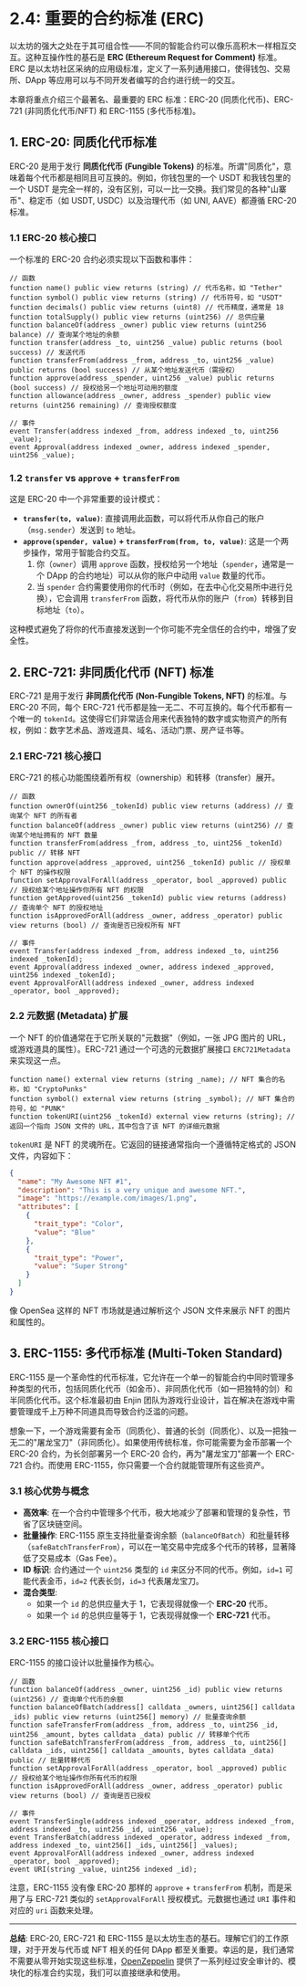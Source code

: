 # 2.4: 重要的合约标准 (ERC)

以太坊的强大之处在于其可组合性——不同的智能合约可以像乐高积木一样相互交互。这种互操作性的基石是 **ERC (Ethereum Request for Comment)** 标准。ERC 是以太坊社区采纳的应用级标准，定义了一系列通用接口，使得钱包、交易所、DApp 等应用可以与不同开发者编写的合约进行统一的交互。

本章将重点介绍三个最著名、最重要的 ERC 标准：ERC-20 (同质化代币)、ERC-721 (非同质化代币/NFT) 和 ERC-1155 (多代币标准)。

## 1. ERC-20: 同质化代币标准

ERC-20 是用于发行 **同质化代币 (Fungible Tokens)** 的标准。所谓"同质化"，意味着每个代币都是相同且可互换的。例如，你钱包里的一个 USDT 和我钱包里的一个 USDT 是完全一样的，没有区别，可以一比一交换。我们常见的各种"山寨币"、稳定币（如 USDT, USDC）以及治理代币（如 UNI, AAVE）都遵循 ERC-20 标准。

### 1.1 ERC-20 核心接口

一个标准的 ERC-20 合约必须实现以下函数和事件：

```solidity
// 函数
function name() public view returns (string) // 代币名称，如 "Tether"
function symbol() public view returns (string) // 代币符号，如 "USDT"
function decimals() public view returns (uint8) // 代币精度，通常是 18
function totalSupply() public view returns (uint256) // 总供应量
function balanceOf(address _owner) public view returns (uint256 balance) // 查询某个地址的余额
function transfer(address _to, uint256 _value) public returns (bool success) // 发送代币
function transferFrom(address _from, address _to, uint256 _value) public returns (bool success) // 从某个地址发送代币（需授权）
function approve(address _spender, uint256 _value) public returns (bool success) // 授权给另一个地址可动用的额度
function allowance(address _owner, address _spender) public view returns (uint256 remaining) // 查询授权额度

// 事件
event Transfer(address indexed _from, address indexed _to, uint256 _value);
event Approval(address indexed _owner, address indexed _spender, uint256 _value);
```

### 1.2 `transfer` vs `approve` + `transferFrom`

这是 ERC-20 中一个非常重要的设计模式：

- **`transfer(to, value)`**: 直接调用此函数，可以将代币从你自己的账户（`msg.sender`）发送到 `to` 地址。
- **`approve(spender, value)` + `transferFrom(from, to, value)`**: 这是一个两步操作，常用于智能合约交互。
    1.  你（`owner`）调用 `approve` 函数，授权给另一个地址（`spender`，通常是一个 DApp 的合约地址）可以从你的账户中动用 `value` 数量的代币。
    2.  当 `spender` 合约需要使用你的代币时（例如，在去中心化交易所中进行兑换），它会调用 `transferFrom` 函数，将代币从你的账户（`from`）转移到目标地址（`to`）。

这种模式避免了将你的代币直接发送到一个你可能不完全信任的合约中，增强了安全性。

## 2. ERC-721: 非同质化代币 (NFT) 标准

ERC-721 是用于发行 **非同质化代币 (Non-Fungible Tokens, NFT)** 的标准。与 ERC-20 不同，每个 ERC-721 代币都是独一无二、不可互换的。每个代币都有一个唯一的 `tokenId`。这使得它们非常适合用来代表独特的数字或实物资产的所有权，例如：数字艺术品、游戏道具、域名、活动门票、房产证书等。

### 2.1 ERC-721 核心接口

ERC-721 的核心功能围绕着所有权（ownership）和转移（transfer）展开。

```solidity
// 函数
function ownerOf(uint256 _tokenId) public view returns (address) // 查询某个 NFT 的所有者
function balanceOf(address _owner) public view returns (uint256) // 查询某个地址拥有的 NFT 数量
function transferFrom(address _from, address _to, uint256 _tokenId) public // 转移 NFT
function approve(address _approved, uint256 _tokenId) public // 授权单个 NFT 的操作权限
function setApprovalForAll(address _operator, bool _approved) public // 授权给某个地址操作你所有 NFT 的权限
function getApproved(uint256 _tokenId) public view returns (address) // 查询单个 NFT 的授权地址
function isApprovedForAll(address _owner, address _operator) public view returns (bool) // 查询是否已授权所有 NFT

// 事件
event Transfer(address indexed _from, address indexed _to, uint256 indexed _tokenId);
event Approval(address indexed _owner, address indexed _approved, uint256 indexed _tokenId);
event ApprovalForAll(address indexed _owner, address indexed _operator, bool _approved);
```

### 2.2 元数据 (Metadata) 扩展

一个 NFT 的价值通常在于它所关联的"元数据"（例如，一张 JPG 图片的 URL，或游戏道具的属性）。ERC-721 通过一个可选的元数据扩展接口 `ERC721Metadata` 来实现这一点。

```solidity
function name() external view returns (string _name); // NFT 集合的名称，如 "CryptoPunks"
function symbol() external view returns (string _symbol); // NFT 集合的符号，如 "PUNK"
function tokenURI(uint256 _tokenId) external view returns (string); // 返回一个指向 JSON 文件的 URL，其中包含了该 NFT 的详细元数据
```

`tokenURI` 是 NFT 的灵魂所在。它返回的链接通常指向一个遵循特定格式的 JSON 文件，内容如下：

```json
{
  "name": "My Awesome NFT #1",
  "description": "This is a very unique and awesome NFT.",
  "image": "https://example.com/images/1.png",
  "attributes": [
    {
      "trait_type": "Color",
      "value": "Blue"
    },
    {
      "trait_type": "Power",
      "value": "Super Strong"
    }
  ]
}
```
像 OpenSea 这样的 NFT 市场就是通过解析这个 JSON 文件来展示 NFT 的图片和属性的。

## 3. ERC-1155: 多代币标准 (Multi-Token Standard)

ERC-1155 是一个革命性的代币标准，它允许在一个单一的智能合约中同时管理多种类型的代币，包括同质化代币（如金币）、非同质化代币（如一把独特的剑）和半同质化代币。这个标准最初由 Enjin 团队为游戏行业设计，旨在解决在游戏中需要管理成千上万种不同道具而导致合约泛滥的问题。

想象一下，一个游戏需要有金币（同质化）、普通的长剑（同质化）、以及一把独一无二的"屠龙宝刀"（非同质化）。如果使用传统标准，你可能需要为金币部署一个 ERC-20 合约，为长剑部署另一个 ERC-20 合约，再为"屠龙宝刀"部署一个 ERC-721 合约。而使用 ERC-1155，你只需要一个合约就能管理所有这些资产。

### 3.1 核心优势与概念

- **高效率**: 在一个合约中管理多个代币，极大地减少了部署和管理的复杂性，节省了区块链空间。
- **批量操作**: ERC-1155 原生支持批量查询余额（`balanceOfBatch`）和批量转移（`safeBatchTransferFrom`），可以在一笔交易中完成多个代币的转移，显著降低了交易成本（Gas Fee）。
- **ID 标识**: 合约通过一个 `uint256` 类型的 `id` 来区分不同的代币。例如，`id=1` 可能代表金币，`id=2` 代表长剑，`id=3` 代表屠龙宝刀。
- **混合类型**:
    - 如果一个 `id` 的总供应量大于 1，它表现得就像一个 **ERC-20** 代币。
    - 如果一个 `id` 的总供应量等于 1，它表现得就像一个 **ERC-721** 代币。

### 3.2 ERC-1155 核心接口

ERC-1155 的接口设计以批量操作为核心。

```solidity
// 函数
function balanceOf(address _owner, uint256 _id) public view returns (uint256) // 查询单个代币的余额
function balanceOfBatch(address[] calldata _owners, uint256[] calldata _ids) public view returns (uint256[] memory) // 批量查询余额
function safeTransferFrom(address _from, address _to, uint256 _id, uint256 _amount, bytes calldata _data) public // 转移单个代币
function safeBatchTransferFrom(address _from, address _to, uint256[] calldata _ids, uint256[] calldata _amounts, bytes calldata _data) public // 批量转移代币
function setApprovalForAll(address _operator, bool _approved) public // 授权给某个地址操作你所有代币的权限
function isApprovedForAll(address _owner, address _operator) public view returns (bool) // 查询是否已授权

// 事件
event TransferSingle(address indexed _operator, address indexed _from, address indexed _to, uint256 _id, uint256 _value);
event TransferBatch(address indexed _operator, address indexed _from, address indexed _to, uint256[] _ids, uint256[] _values);
event ApprovalForAll(address indexed _owner, address indexed _operator, bool _approved);
event URI(string _value, uint256 indexed _id);
```

注意，ERC-1155 没有像 ERC-20 那样的 `approve` + `transferFrom` 机制，而是采用了与 ERC-721 类似的 `setApprovalForAll` 授权模式。元数据也通过 `URI` 事件和对应的 `uri` 函数来处理。

---

**总结**: ERC-20, ERC-721 和 ERC-1155 是以太坊生态的基石。理解它们的工作原理，对于开发与代币或 NFT 相关的任何 DApp 都至关重要。幸运的是，我们通常不需要从零开始实现这些标准，[OpenZeppelin](https://www.openzeppelin.com/contracts) 提供了一系列经过安全审计的、模块化的标准合约实现，我们可以直接继承和使用。 